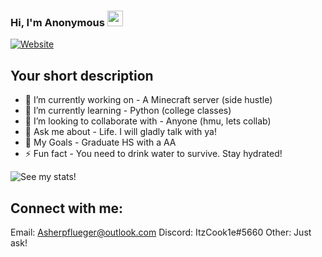 ### Hi, I'm Anonymous <img src="https://media.giphy.com/media/hvRJCLFzcasrR4ia7z/giphy.gif" width="25px">
[![Website](https://img.shields.io/badge/Text-Text-green?style=flat-square)](https://google.com)
## Your short description
- 🔭 I’m currently working on - A Minecraft server (side hustle)
- 🌱 I’m currently learning - Python (college classes)
- 👯 I’m looking to collaborate with - Anyone (hmu, lets collab)
- 💬 Ask me about - Life. I will gladly talk with ya!
- 🥅 My Goals - Graduate HS with a AA
- ⚡ Fun fact - You need to drink water to survive. Stay hydrated!
<!-- ❔❔❔❔ means username in below README.md -->
<!-- Also feel free to update second URL to any URL -->
![See my stats!](https://github-readme-stats.vercel.app/api?username=Itz-Cook1e&count_private=true&show_icons=true&theme=midnight-purple)
## Connect with me:
Email: Asherpflueger@outlook.com
Discord: ItzCook1e#5660
Other: Just ask!
